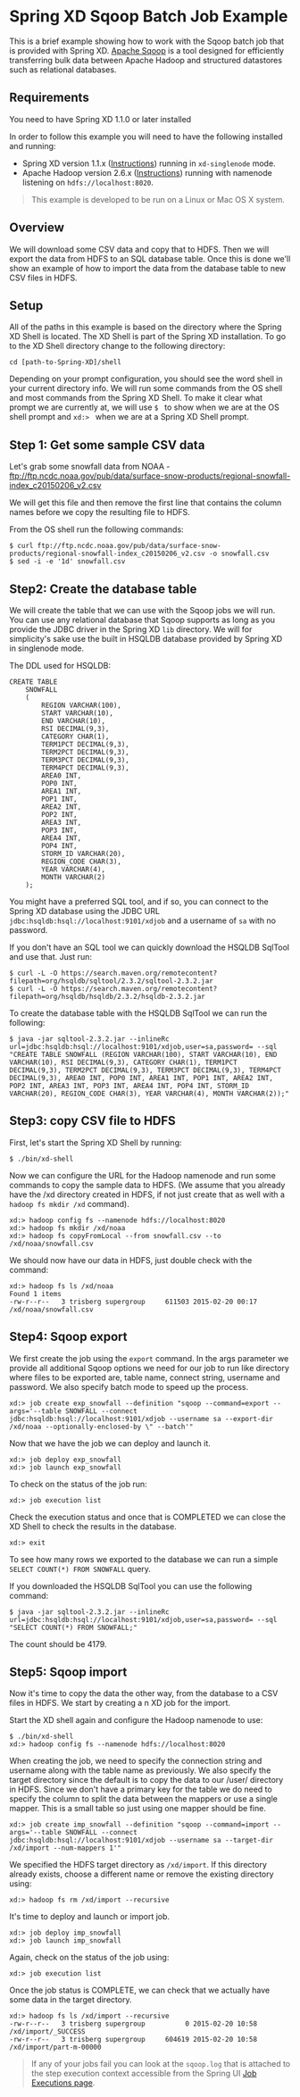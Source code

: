 Spring XD Sqoop Batch Job Example
=================================

This is a brief example showing how to work with the Sqoop batch job that is provided with Spring XD. [Apache Sqoop](https://sqoop.apache.org/) is a tool designed for efficiently transferring bulk data between Apache Hadoop and structured datastores such as relational databases.

## Requirements

You need to have Spring XD 1.1.0 or later installed

In order to follow this example you will need to have the following installed and running:

* Spring XD version 1.1.x ([Instructions](https://docs.spring.io/spring-xd/docs/current/reference/html/#getting-started)) running in `xd-singlenode` mode.
* Apache Hadoop version 2.6.x ([Instructions](https://docs.spring.io/spring-xd/docs/current/reference/html/#installing-hadoop)) running with namenode listening on `hdfs://localhost:8020`.

> This example is developed to be run on a Linux or Mac OS X system.

## Overview

We will download some CSV data and copy that to HDFS. Then we will export the data from HDFS to an SQL database table. Once this is done we'll show an example of how to import the data from the database table to new CSV files in HDFS.

## Setup

All of the paths in this example is based on the directory where the Spring XD Shell is located. The XD Shell is part of the Spring XD installation. To go to the XD Shell directory change to the following directory:

    cd [path-to-Spring-XD]/shell

Depending on your prompt configuration, you should see the word shell in your current directory info. We will run some commands from the OS shell and most commands from the Spring XD Shell. To make it clear what prompt we are currently at, we will use `$ ` to show when we are at the OS shell prompt and `xd:> ` when we are at a Spring XD Shell prompt. 

## Step 1: Get some sample CSV data

Let's grab some snowfall data from NOAA - ftp://ftp.ncdc.noaa.gov/pub/data/surface-snow-products/regional-snowfall-index_c20150206_v2.csv

We will get this file and then remove the first line that contains the column names before we copy the resulting file to HDFS.

From the OS shell run the following commands:

    $ curl ftp://ftp.ncdc.noaa.gov/pub/data/surface-snow-products/regional-snowfall-index_c20150206_v2.csv -o snowfall.csv
    $ sed -i -e '1d' snowfall.csv

## Step2: Create the database table

We will create the table that we can use with the Sqoop jobs we will run. You can use any relational database that Sqoop supports as long as you provide the JDBC driver in the Spring XD `lib` directory. We will for simplicity's sake use the built in HSQLDB database provided by Spring XD in singlenode mode.

The DDL used for HSQLDB:

    CREATE TABLE
        SNOWFALL
        (
            REGION VARCHAR(100),
            START VARCHAR(10),
            END VARCHAR(10),
            RSI DECIMAL(9,3),
            CATEGORY CHAR(1),
            TERM1PCT DECIMAL(9,3),
            TERM2PCT DECIMAL(9,3),
            TERM3PCT DECIMAL(9,3),
            TERM4PCT DECIMAL(9,3),
            AREA0 INT,
            POP0 INT,
            AREA1 INT,
            POP1 INT,
            AREA2 INT,
            POP2 INT,
            AREA3 INT,
            POP3 INT,
            AREA4 INT,
            POP4 INT,
            STORM_ID VARCHAR(20),
            REGION_CODE CHAR(3),
            YEAR VARCHAR(4),
            MONTH VARCHAR(2)
        );

You might have a preferred SQL tool, and if so, you can connect to the Spring XD database using the JDBC URL `jdbc:hsqldb:hsql://localhost:9101/xdjob` and a username of `sa` with no password.

If you don't have an SQL tool we can quickly download the HSQLDB SqlTool and use that. Just run:

```
$ curl -L -O https://search.maven.org/remotecontent?filepath=org/hsqldb/sqltool/2.3.2/sqltool-2.3.2.jar
$ curl -L -O https://search.maven.org/remotecontent?filepath=org/hsqldb/hsqldb/2.3.2/hsqldb-2.3.2.jar
```

To create the database table with the HSQLDB SqlTool we can run the following:

```
$ java -jar sqltool-2.3.2.jar --inlineRc url=jdbc:hsqldb:hsql://localhost:9101/xdjob,user=sa,password= --sql "CREATE TABLE SNOWFALL (REGION VARCHAR(100), START VARCHAR(10), END VARCHAR(10), RSI DECIMAL(9,3), CATEGORY CHAR(1), TERM1PCT DECIMAL(9,3), TERM2PCT DECIMAL(9,3), TERM3PCT DECIMAL(9,3), TERM4PCT DECIMAL(9,3), AREA0 INT, POP0 INT, AREA1 INT, POP1 INT, AREA2 INT, POP2 INT, AREA3 INT, POP3 INT, AREA4 INT, POP4 INT, STORM_ID VARCHAR(20), REGION_CODE CHAR(3), YEAR VARCHAR(4), MONTH VARCHAR(2));"
```

## Step3: copy CSV file to HDFS

First, let's start the Spring XD Shell by running:

    $ ./bin/xd-shell

Now we can configure the URL for the Hadoop namenode and run some commands to copy the sample data to HDFS. (We assume that you already have the /xd directory created in HDFS, if not just create that as well with a `hadoop fs mkdir /xd` command).

```
xd:> hadoop config fs --namenode hdfs://localhost:8020
xd:> hadoop fs mkdir /xd/noaa
xd:> hadoop fs copyFromLocal --from snowfall.csv --to /xd/noaa/snowfall.csv
```
We should now have our data in HDFS, just double check with the command:

```
xd:> hadoop fs ls /xd/noaa
Found 1 items
-rw-r--r--   3 trisberg supergroup     611503 2015-02-20 00:17 /xd/noaa/snowfall.csv
```

## Step4: Sqoop export

We first create the job using the `export` command. In the args parameter we provide all additional Sqoop options we need for our job to run like directory where files to be exported are, table name, connect string, username and password. We also specify batch mode to speed up the process.

```
xd:> job create exp_snowfall --definition "sqoop --command=export --args='--table SNOWFALL --connect jdbc:hsqldb:hsql://localhost:9101/xdjob --username sa --export-dir /xd/noaa --optionally-enclosed-by \" --batch'"
```

Now that we have the job we can deploy and launch it.

```
xd:> job deploy exp_snowfall
xd:> job launch exp_snowfall
```

To check on the status of the job run:

```
xd:> job execution list
```

Check the execution status and once that is COMPLETED we can close the XD Shell to check the results in the database.

```
xd:> exit
```

To see how many rows we exported to the database we can run a simple `SELECT COUNT(*) FROM SNOWFALL` query.

If you downloaded the HSQLDB SqlTool you can use the following command:

```
$ java -jar sqltool-2.3.2.jar --inlineRc url=jdbc:hsqldb:hsql://localhost:9101/xdjob,user=sa,password= --sql "SELECT COUNT(*) FROM SNOWFALL;"
```

The count should be 4179.

## Step5: Sqoop import

Now it's time to copy the data the other way, from the database to a CSV files in HDFS. We start by creating a n XD job for the import.

Start the XD shell again and configure the Hadoop namenode to use:

```
$ ./bin/xd-shell
xd:> hadoop config fs --namenode hdfs://localhost:8020
```

When creating the job, we need to specify the connection string and username along with the table name as previously. We also specify the target directory since the default is to copy the data to our /user/<username> directory in HDFS. Since we don't have a primary key for the table we do need to specify the column to split the data between the mappers or use a single mapper. This is a small table so just using one mapper should be fine.

```
xd:> job create imp_snowfall --definition "sqoop --command=import --args='--table SNOWFALL --connect jdbc:hsqldb:hsql://localhost:9101/xdjob --username sa --target-dir /xd/import --num-mappers 1'"
```

We specified the HDFS target directory as `/xd/import`. If this directory already exists, choose a different name or remove the existing directory using:

```
xd:> hadoop fs rm /xd/import --recursive
```

It's time to deploy and launch or import job.

```
xd:> job deploy imp_snowfall
xd:> job launch imp_snowfall
```

Again, check on the status of the job using:

```
xd:> job execution list
```

Once the job status is COMPLETE, we can check that we actually have some data in the target directory.

```
xd:> hadoop fs ls /xd/import --recursive 
-rw-r--r--   3 trisberg supergroup          0 2015-02-20 10:58 /xd/import/_SUCCESS
-rw-r--r--   3 trisberg supergroup     604619 2015-02-20 10:58 /xd/import/part-m-00000
```

> If any of your jobs fail you can look at the `sqoop.log` that is attached to the step execution context accessible from the Spring UI [Job Executions page](http://localhost:9393/admin-ui/#/jobs/executions).

